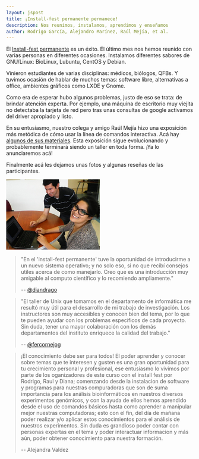 ```yaml
---
layout: jspost
title: ¡Install-fest permanente permanece!
description: Nos reunimos, instalamos, aprendimos y enseñamos
author: Rodrigo García, Alejandro Marínez, Raúl Mejía, et al.
---
```


El [Install-fest permanente](http://lc3-inmegen.github.io/2015/02/27/installfest_permanente.html) es un éxito. El último mes nos hemos
reunido con varias personas en diferentes ocasiones. Instalamos
diferentes sabores de GNU/Linux: BioLinux, Lubuntu, CentOS y Debian.

Vinieron estudiantes de varias disciplinas: médicos, biólogos, QFBs. Y
tuvimos ocasión de hablar de muchos temas: software libre,
alternativas a office, ambientes gráficos como LXDE y Gnome.

Como era de esperar hubo algunos problemas, justo de eso se trata: de
brindar atención experta. Por ejemplo, una máquina de escritorio muy
viejita no detectaba la tarjeta de red pero tras unas consultas de
google activamos del driver apropiado y listo.

En su entusiasmo, nuestro colega y amigo Raúl Mejía hizo una
exposición más metódica de cómo usar la línea de comandos interactiva.
Acá hay
[algunos de sus materiales](https://github.com/raulmejia/Cursos/tree/master/Introduccion_GNU_Linux).
Esta exposición sigue evolucionando y probablemente terminará siendo
un taller en toda forma. ¡Ya lo anunciaremos acá!

Finalmente acá les dejamos unas fotos y algunas reseñas de las
participantes.


<img src="/static/installfest-permanente-ddrago-agmartinez.jpg" width="50%">

> "En el 'install-fest permanente' tuve la oportunidad de introducirme a
> un nuevo sistema operativo; y no solo eso, si no que recibí consejos
> utiles acerca de como manejarlo. Creo que es una introducción muy
> amigable al computo científico y lo recomiendo ampliamente."
>
>   --  [@diandrago](https://twitter.com/diandrago)




> "El taller de Unix que tomamos en el departamento de informática me
> resultó muy útil para el desarrollo de mi trabajo de investigación.
> Los instructores son muy accesibles y conocen bien del tema, por lo
> que te pueden ayudar con los problemas específicos de cada proyecto.
> Sin duda, tener una mayor colaboración con los demás departamentos del
> instituto enriquece la calidad del trabajo."
>
>   -- [@fercornejog](https://twitter.com/fercornejog)




> ¡El conocimiento debe ser para todos! El poder aprender y conocer
> sobre temas que te interesen y gusten es una gran oportunidad para tu
> crecimiento personal y profesional, ese entusiasmo lo vivimos por
> parte de los oganizadores de este curso con el install fest por
> Rodrigo, Raul y Diana; comenzando desde la instalacion de software y
> programas para nuestras compuradoras que son de suma importancia para
> los análisis bioinformáticos en nuestros diversos experimentos
> genómicos, y con la ayuda de ellos hemos aprendido desde el uso de
> comandos básicos hasta como aprender a manipular mejor nuestras
> computadoras; esto con el fin, del día de mañana poder realizar y/o
> aplicar estos conocimientos para el análisis de nuestros experimentos.
> Sin duda es grandioso poder contar con personas expertas en el tema y
> poder interactuar informacion y más aún, poder obtener conocimiento
> para nuestra formación.
>
> -- Alejandra Valdez
